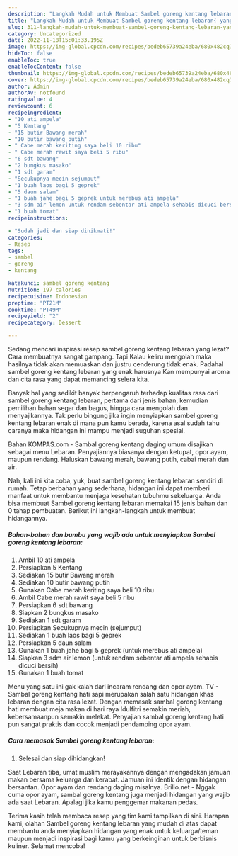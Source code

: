 ```yaml
---
description: "Langkah Mudah untuk Membuat Sambel goreng kentang lebaran{ yang Sempurna,  Menu Buat lebaran"
title: "Langkah Mudah untuk Membuat Sambel goreng kentang lebaran{ yang Sempurna,  Menu Buat lebaran"
slug: 311-langkah-mudah-untuk-membuat-sambel-goreng-kentang-lebaran-yang-sempurna-menu-buat-lebaran
category: Uncategorized
date: 2022-11-18T15:01:33.195Z
image: https://img-global.cpcdn.com/recipes/bedeb65739a24eba/680x482cq70/sambel-goreng-kentang-lebaran-foto-resep-utama.jpg
hideToc: false
enableToc: true
enableTocContent: false
thumbnail: https://img-global.cpcdn.com/recipes/bedeb65739a24eba/680x482cq70/sambel-goreng-kentang-lebaran-foto-resep-utama.jpg
cover: https://img-global.cpcdn.com/recipes/bedeb65739a24eba/680x482cq70/sambel-goreng-kentang-lebaran-foto-resep-utama.jpg
author: Admin
authorAv: notfound
ratingvalue: 4
reviewcount: 6
recipeingredient:
- "10 ati ampela"
- "5 Kentang"
- "15 butir Bawang merah"
- "10 butir bawang putih"
- " Cabe merah keriting saya beli 10 ribu"
- " Cabe merah rawit saya beli 5 ribu"
- "6 sdt bawang"
- "2 bungkus masako"
- "1 sdt garam"
- "Secukupnya mecin sejumput"
- "1 buah laos bagi 5 geprek"
- "5 daun salam"
- "1 buah jahe bagi 5 geprek untuk merebus ati ampela"
- "3 sdm air lemon untuk rendam sebentar ati ampela sehabis dicuci bersih"
- "1 buah tomat"
recipeinstructions:

- "Sudah jadi dan siap dinikmati!"
categories:
- Resep
tags:
- sambel
- goreng
- kentang

katakunci: sambel goreng kentang 
nutrition: 197 calories
recipecuisine: Indonesian
preptime: "PT21M"
cooktime: "PT49M"
recipeyield: "2"
recipecategory: Dessert

---
```



Sedang mencari inspirasi resep sambel goreng kentang lebaran yang lezat? Cara membuatnya sangat gampang. Tapi Kalau keliru mengolah maka hasilnya tidak akan memuaskan dan justru cenderung tidak enak. Padahal sambel goreng kentang lebaran yang enak harusnya Kan mempunyai aroma dan cita rasa yang dapat memancing selera kita.


Banyak hal yang sedikit banyak berpengaruh terhadap kualitas rasa dari sambel goreng kentang lebaran, pertama dari jenis bahan, kemudian pemilihan bahan segar dan bagus, hingga cara mengolah dan menyajikannya. Tak perlu bingung jika ingin menyiapkan sambel goreng kentang lebaran enak di mana pun kamu berada, karena asal sudah tahu caranya maka hidangan ini mampu menjadi suguhan spesial.

Bahan KOMPAS.com - Sambal goreng kentang daging umum disajikan sebagai menu Lebaran. Penyajiannya biasanya dengan ketupat, opor ayam, maupun rendang. Haluskan bawang merah, bawang putih, cabai merah dan air.


Nah, kali ini kita coba, yuk, buat sambel goreng kentang lebaran sendiri di rumah. Tetap berbahan yang sederhana, hidangan ini dapat memberi manfaat untuk membantu menjaga kesehatan tubuhmu sekeluarga. Anda bisa membuat Sambel goreng kentang lebaran memakai 15 jenis bahan dan 0 tahap pembuatan. Berikut ini langkah-langkah untuk membuat hidangannya.

<!--inarticleads1-->

##### Bahan-bahan dan bumbu yang wajib ada untuk menyiapkan Sambel goreng kentang lebaran:

1. Ambil 10 ati ampela
1. Persiapkan 5 Kentang
1. Sediakan 15 butir Bawang merah
1. Sediakan 10 butir bawang putih
1. Gunakan  Cabe merah keriting saya beli 10 ribu
1. Ambil  Cabe merah rawit saya beli 5 ribu
1. Persiapkan 6 sdt bawang
1. Siapkan 2 bungkus masako
1. Sediakan 1 sdt garam
1. Persiapkan Secukupnya mecin (sejumput)
1. Sediakan 1 buah laos bagi 5 geprek
1. Persiapkan 5 daun salam
1. Gunakan 1 buah jahe bagi 5 geprek (untuk merebus ati ampela)
1. Siapkan 3 sdm air lemon (untuk rendam sebentar ati ampela sehabis dicuci bersih)
1. Gunakan 1 buah tomat


Menu yang satu ini gak kalah dari incaram rendang dan opor ayam. TV - Sambal goreng kentang hati sapi merupakan salah satu hidangan khas lebaran dengan cita rasa lezat. Dengan memasak sambal goreng kentang hati membuat meja makan di hari raya Idulfitri semakin meriah, kebersamaanpun semakin melekat. Penyajian sambal goreng kentang hati pun sangat praktis dan cocok menjadi pendamping opor ayam. 

<!--inarticleads2-->

##### Cara memasak Sambel goreng kentang lebaran:


1. Selesai dan siap dihidangkan!

Saat Lebaran tiba, umat muslim merayakannya dengan mengadakan jamuan makan bersama keluarga dan kerabat. Jamuan ini identik dengan hidangan bersantan. Opor ayam dan rendang daging misalnya. Brilio.net - Nggak cuma opor ayam, sambal goreng kentang juga menjadi hidangan yang wajib ada saat Lebaran. Apalagi jika kamu penggemar makanan pedas. 

Terima kasih telah membaca resep yang tim kami tampilkan di sini. Harapan kami, olahan Sambel goreng kentang lebaran yang mudah di atas dapat membantu anda menyiapkan hidangan yang enak untuk keluarga/teman maupun menjadi inspirasi bagi kamu yang berkeinginan untuk berbisnis kuliner. Selamat mencoba!
